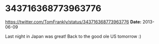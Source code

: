 # 343716368773963776
https://twitter.com/TomFrankly/status/343716368773963776
**Date:** 2013-06-09

Last night in Japan was great! Back to the good ole US tomorrow :)
